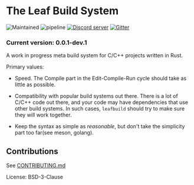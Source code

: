 # The Leaf Build System

![Maintained](https://img.shields.io/maintenance/yes/2021.svg?style=for-the-badge)
![pipeline](https://img.shields.io/github/workflow/status/leafbuild/leafbuild/rust?label=Build&style=for-the-badge)
[![Discord server](https://img.shields.io/discord/736172943759114250?color=blue&label=discord&style=for-the-badge)](https://discord.gg/KF45NYK)
[![Gitter](https://img.shields.io/gitter/room/leafbuild/leafbuild?style=for-the-badge)](https://gitter.im/leafbuild/community?utm_source=badge&utm_medium=badge&utm_campaign=pr-badge)

### Current version: 0.0.1-dev.1

A work in progress meta build system for C/C++ projects written in Rust.

Primary values:
- Speed. The Compile part in the Edit-Compile-Run cycle should
 take as little as possible.

- Compatibility with popular build systems out there.
 There is a lot of C/C++ code out there, and your code may
 have dependencies that use other build systems. In such
 cases, `leafbuild` should try to make sure they will work together.

- Keep the syntax as simple as *reasonable*, but don't take the simplicity
 part too far(see meson, golang).

## Contributions
See [CONTRIBUTING.md](https://github.com/leafbuild/leafbuild/blob/master/CONTRIBUTING.md)

License: BSD-3-Clause
